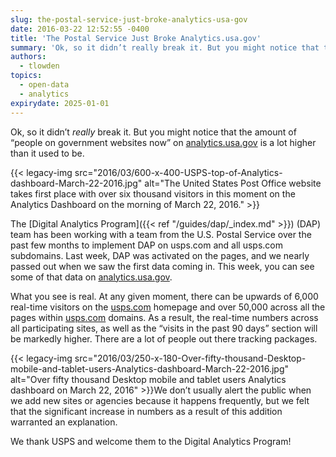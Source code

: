 ```yaml
---
slug: the-postal-service-just-broke-analytics-usa-gov
date: 2016-03-22 12:52:55 -0400
title: 'The Postal Service Just Broke Analytics.usa.gov'
summary: 'Ok, so it didn’t really break it. But you might notice that the amount of &ldquo;people on government websites now&rdquo; on analytics.usa.gov is a lot higher than it used to be.'
authors:
  - tlowden
topics:
  - open-data
  - analytics
expirydate: 2025-01-01
---
```


Ok, so it didn’t _really_ break it. But you might notice that the amount of “people on government websites now” on [analytics.usa.gov](https://analytics.usa.gov/) is a lot higher than it used to be.

{{< legacy-img src="2016/03/600-x-400-USPS-top-of-Analytics-dashboard-March-22-2016.jpg" alt="The United States Post Office website takes first place with over six thousand visitors in this moment on the Analytics Dashboard on the morning of March 22, 2016." >}}

The [Digital Analytics Program]({{< ref "/guides/dap/_index.md" >}}) (DAP) team has been working with a team from the U.S. Postal Service over the past few months to implement DAP on usps.com and all usps.com subdomains. Last week, DAP was activated on the pages, and we nearly passed out when we saw the first data coming in. This week, you can see some of that data on [analytics.usa.gov](https://analytics.usa.gov/).

What you see is real. At any given moment, there can be upwards of 6,000 real-time visitors on the [usps.com](https://www.usps.com/) homepage and over 50,000 across all the pages within [usps.com](https://www.usps.com/) domains. As a result, the real-time numbers across all participating sites, as well as the “visits in the past 90 days” section will be markedly higher. There are a lot of people out there tracking packages.

{{< legacy-img src="2016/03/250-x-180-Over-fifty-thousand-Desktop-mobile-and-tablet-users-Analytics-dashboard-March-22-2016.jpg" alt="Over fifty thousand Desktop mobile and tablet users Analytics dashboard on March 22, 2016" >}}We don’t usually alert the public when we add new sites or agencies because it happens frequently, but we felt that the significant increase in numbers as a result of this addition warranted an explanation.

We thank USPS and welcome them to the Digital Analytics Program!
